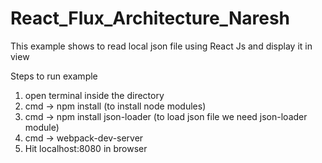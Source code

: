 # React_Flux_Architecture_Naresh

This example shows  to read local json file using React Js and display it in view

Steps to run example

1) open terminal inside the directory <br>
2) cmd -> npm install (to install node modules)  
3) cmd -> npm install json-loader (to load json file we need json-loader module) <br>
4) cmd -> webpack-dev-server<br>
5) Hit localhost:8080 in browser
